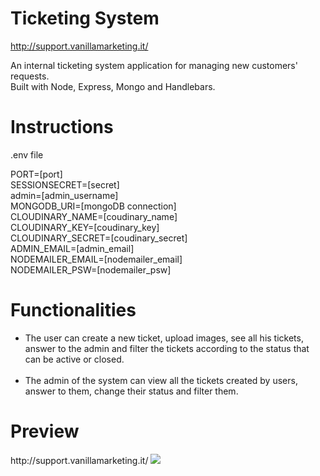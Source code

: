 # Ticketing System
http://support.vanillamarketing.it/

An internal ticketing system application for managing new customers' requests. <br>
Built with Node, Express, Mongo and Handlebars.


<h1>Instructions</h1>


.env file

PORT=[port]<br>
SESSIONSECRET=[secret]<br>
admin=[admin_username]<br>
MONGODB_URI=[mongoDB connection]<br>
CLOUDINARY_NAME=[coudinary_name]<br>
CLOUDINARY_KEY=[coudinary_key]<br>
CLOUDINARY_SECRET=[coudinary_secret]<br>
ADMIN_EMAIL=[admin_email]<br>
NODEMAILER_EMAIL=[nodemailer_email]<br>
NODEMAILER_PSW=[nodemailer_psw]

<h1>Functionalities</h1>

<ul>

<li>The user can create a new ticket, upload images, see all his tickets, answer to the admin and filter the tickets according to the status that can be active or closed.</li>
<br>
<li>The admin of the system can view all the tickets created by users, answer to them, change their status and filter them.</li>
</ul>
<h1>Preview</h1>
http://support.vanillamarketing.it/
<img src="https://user-images.githubusercontent.com/30729360/65434688-851af680-de1f-11e9-8398-61bf5d415e7e.png">
